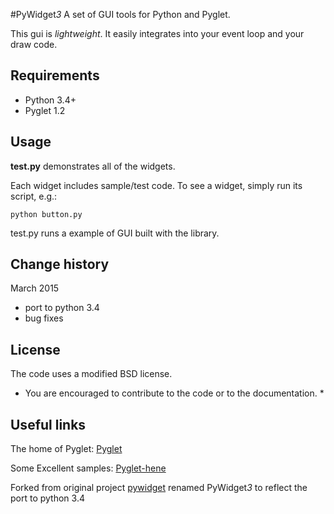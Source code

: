 
#PyWidget*3* 
A set of GUI tools for Python and Pyglet. 

This gui is *lightweight*.
It easily integrates into your event loop and your draw code.

## Requirements
- Python 3.4+
- Pyglet 1.2

## Usage

**test.py** demonstrates all of the widgets.

Each widget includes sample/test code.
To see a widget, simply run its script,
e.g.:
```
python button.py
```
test.py runs a example of GUI built with the library.

## Change history
March 2015
- port to python 3.4
- bug fixes

## License

The code uses a modified BSD license.

* You are encouraged to contribute to the code or to the documentation. *

## Useful links
The home of Pyglet:
 [Pyglet](http://pyglet.org/)

Some Excellent samples:
 [Pyglet-hene](http://code.google.com/p/pyglet-hene/)

Forked from original project [pywidget](https://code.google.com/p/pywidget/)
renamed PyWidget*3* to reflect the port to python 3.4
